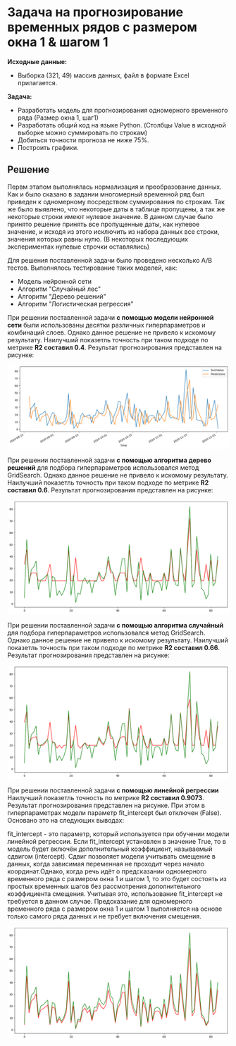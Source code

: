 # Задача на прогнозирование временных рядов с размером окна 1 & шагом 1


**Исходные данные:**
- Выборка (321, 49) массив данных, файл в формате Excel прилагается.

**Задача:**
- Разработать модель для прогнозирования одномерного временного ряда (Размер окна 1, шаг1)
- Разработать общий код на языке Python. (Столбцы Value в исходной выборке можно суммировать по строкам)
- Добиться точности прогноза не ниже 75%.
- Построить графики. 

## Решение
Первм этапом выполнялась нормализация и преобразование данных. Как и было сказано в задании многомерный временной ряд был приведен к одномерному посредством суммирования по строкам.
Так же было выявлено, что некоторые даты в таблице пропущены, а так же некоторые строки имеют нулевое значение.
В данном случае было принято решение принять все пропущенные даты, как нулевое значение, и исходя из этого исключить из набора данных все строки, значения которых равны нулю. (В некоторых последующих экспериментах нулевые строчки оставлялись)

 Для решения поставленной задачи было проведено несколько A/B тестов. Выполнялось тестирование таких моделей, как:
 - Модель нейронной сети
 - Алгоритм "Случайный лес"
 - Алгоритм "Дерево решений"
 - Алгоритм "Логистическая регрессия"

При решении поставленной задачи **с помощью модели нейронной сети** были использованы десятки различных гиперпараметров и комбинаций слоев. Однако данное решение не привело к искомому результату.
Наилучший показетль точность при таком подходе по метрике **R2 составил 0.4**. Результат прогнозирования представлен на рисунке:

![alt text](images/Figure_7.png)

При решении поставленной задачи **с помощью алгоритма дерево решений** для подбора гиперпараметров использовался метод GridSearch. Однако данное решение не привело к искомому результату.
Наилучший показетль точность при таком подходе по метрике **R2 составил 0.6**. Результат прогнозирования представлен на рисунке:

![alt text](images/Figure_1.png)

При решении поставленной задачи **с помощью алгоритма случайный** для подбора гиперпараметров использовался метод GridSearch. Однако данное решение не привело к искомому результату.
Наилучший показетль точность при таком подходе по метрике **R2 составил 0.66**. Результат прогнозирования представлен на рисунке:

![alt text](images/Figure_2.png)

При решении поставленной задачи **с помощью линейной регрессии** Наилучший показетль точность по метрике **R2 составил 0.9073**. Результат прогнозирования представлен на рисунке.
При этом в гиперпараметрах модели параметр fit_intercept был отключен (False). Основано это на следующих выводах:

fit_intercept - это параметр, который используется при обучении модели линейной регрессии. Если fit_intercept установлен в значение True, то в модель будет включён дополнительный коэффициент, называемый сдвигом (intercept).
Сдвиг позволяет модели учитывать смещение в данных, когда зависимая переменная не проходит через начало координат.Однако, когда речь идёт о предсказании одномерного временного ряда с размером окна 1 и шагом 1, то это будет состоять из простых временных шагов без рассмотрения дополнительного коэффициента смещения. 
Учитывая это, использование fit_intercept не требуется в данном случае. Предсказание для одномерного временного ряда с размером окна 1 и шагом 1 выполняется на основе только самого ряда данных и не требует включения смещения.

![alt text](images/Figure_3.png)
